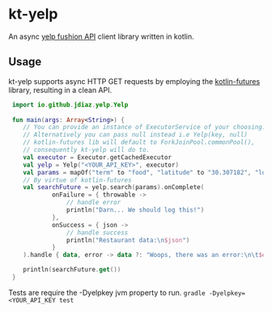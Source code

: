 # kt-yelp

An async [yelp fushion API](https://www.yelp.com/developers/documentation/v3) client library written in kotlin.

## Usage

kt-yelp supports async HTTP GET requests by employing the [kotlin-futures](https://github.com/vjames19/kotlin-futures) library, resulting in a clean API.

```kotlin
 import io.github.jdiaz.yelp.Yelp
 
 fun main(args: Array<String>) {
    // You can provide an instance of ExecutorService of your choosing.
    // Alternatively you can pass null instead i.e Yelp(key, null)
    // kotlin-futures lib will default to ForkJoinPool.commonPool(),
    // consequently kt-yelp will do to.
    val executor = Executor.getCachedExecutor
    val yelp = Yelp("<YOUR_API_KEY>", executor)
    val params = mapOf("term" to "food", "latitude" to "30.307182", "longitude" to "-97.755996")
    // By virtue of kotlin-futures
    val searchFuture = yelp.search(params).onComplete(
            onFailure = { throwable ->
                // handle error
                println("Darn... We should log this!")
            },
            onSuccess = { json ->
                // handle success
                println("Restaurant data:\n$json")
            }
    ).handle { data, error -> data ?: "Woops, there was an error:\n\t$error"}

    println(searchFuture.get())
 }
```

Tests are require the -Dyelpkey jvm property to run.
 `gradle -Dyelpkey=<YOUR_API_KEY test`